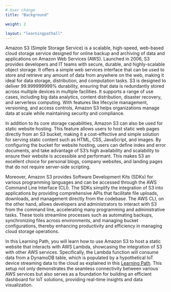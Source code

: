```yaml
---
# User change
title: "Background"

weight: 2

layout: "learningpathall"
---
```


Amazon S3 (Simple Storage Service) is a scalable, high-speed, web-based cloud storage service designed for online backup and archiving of data and applications on Amazon Web Services (AWS). Launched in 2006, S3 provides developers and IT teams with secure, durable, and highly-scalable object storage. It offers a simple web services interface that can be used to store and retrieve any amount of data from anywhere on the web, making it ideal for data storage, distribution, and computation tasks. S3 is designed to deliver 99.999999999% durability, ensuring that data is redundantly stored across multiple devices in multiple facilities. It supports a range of use cases, including big data analytics, content distribution, disaster recovery, and serverless computing. With features like lifecycle management, versioning, and access controls, Amazon S3 helps organizations manage data at scale while maintaining security and compliance.

In addition to its core storage capabilities, Amazon S3 can also be used for static website hosting. This feature allows users to host static web pages directly from an S3 bucket, making it a cost-effective and simple solution for serving static content such as HTML, CSS, JavaScript, and images. By configuring the bucket for website hosting, users can define index and error documents, and take advantage of S3’s high availability and scalability to ensure their website is accessible and performant. This makes S3 an excellent choice for personal blogs, company websites, and landing pages that do not require server-side scripting.

Moreover, Amazon S3 provides Software Development Kits (SDKs) for various programming languages and can be accessed through the AWS Command Line Interface (CLI). The SDKs simplify the integration of S3 into applications by providing comprehensive APIs that facilitate file uploads, downloads, and management directly from the codebase. The AWS CLI, on the other hand, allows developers and administrators to interact with S3 from the command line, accelerating many programming and administrative tasks. These tools streamline processes such as automating backups, synchronizing files across environments, and managing bucket configurations, thereby enhancing productivity and efficiency in managing cloud storage operations.

In this Learning Path, you will learn how to use Amazon S3 to host a static website that interacts with AWS Lambda, showcasing the integration of S3 with other AWS services. Specifically, the Lambda function will consume data from a DynamoDB table, which is populated by a hypothetical IoT device streaming data to the cloud as explained in this [Learning Path](/learning-paths/laptops-and-desktops/win_aws_iot_lambda/). This setup not only demonstrates the seamless connectivity between various AWS services but also serves as a foundation for building an efficient dashboard for IoT solutions, providing real-time insights and data visualization.